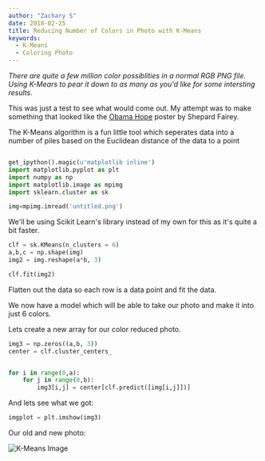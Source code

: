 ```yaml
---
author: "Zachary S"
date: 2018-02-25
title: Reducing Number of Colors in Photo with K-Means
keywords:
  - K-Means
  - Coloring Photo
---
```


*There are quite a few million color possiblities in a normal RGB PNG file.  Using K-Mears to pear it down to as many as you'd like for some intersting results.*


This was just a test to see what would come out.  My attempt was to make something that looked like the [Obama Hope](https://en.wikipedia.org/wiki/Barack_Obama_%22Hope%22_poster) poster by Shepard Fairey.

The K-Means algorithm is a fun little tool which seperates data into a number of piles based on the Euclidean distance of the data to a point


```python

get_ipython().magic(u'matplotlib inline')
import matplotlib.pyplot as plt
import numpy as np
import matplotlib.image as mpimg
import sklearn.cluster as sk

img=mpimg.imread('untitled.png')
```

We'll be using Scikit Learn's library instead of my own for this as it's quite a bit faster.

```python
clf = sk.KMeans(n_clusters = 6)
a,b,c = np.shape(img)
img2 = img.reshape(a*b, 3)

clf.fit(img2)
```

Flatten out the data so each row is a data point and fit the data.

We now have a model which will be able to take our photo and make it into just 6 colors.

Lets create a new array for our color reduced photo.

```python
img3 = np.zeros((a,b, 3))
center = clf.cluster_centers_


for i in range(0,a):
    for j in range(0,b):
        img3[i,j] = center[clf.predict([img[i,j]])]
```

And lets see what we got:

```python
imgplot = plt.imshow(img3)
```

Our old and new photo:

![K-Means Image](/img/KMeans.png)


